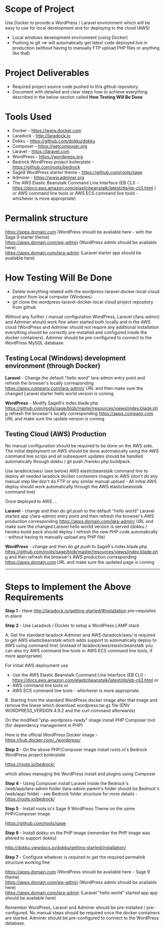 # Scope of Project

Use Docker to provide a WordPress / Laravel environment which will be easy to use for local development and for deploying to the cloud (AWS)

* Local windows development environment (using Docker)
* Pushing to git ==> will automatically get latest code deployed live in production (without having to manually FTP upload PHP files or anything like that)

# Project Deliverables

* Required project source code pushed to this github repository
* Document with detailed and clear steps how to achieve everything described in the below section called <strong>How Testing Will Be Done</strong>

# Tools Used

* Docker - https://www.docker.com
* Laradock - http://laradock.io
* Dokku - https://github.com/dokku/dokku
* Composer - https://getcomposer.org
* Laravel - https://laravel.com
* WordPress - https://wordpress.org
* Bedrock WordPress project boilerplate - https://github.com/roots/bedrock
* Sage9 WordPress starter theme - https://github.com/roots/sage
* Adminer - https://www.adminer.org
* The AWS Elastic Beanstalk Command Line Interface (EB CLI) - https://docs.aws.amazon.com/elasticbeanstalk/latest/dg/eb-cli3.html
 ( or AWS command line tools or AWS ECS command line tools - whichever is more appropriate)

# Permalink structure

https://apps.domain.com  (WordPress should be available here - with the Sage 9 starter theme)<br>
https://apps.domain.com/wp-admin  (WordPress admin should be available here)<br>
https://apps.domain.com/lara-admin  (Laravel starter app should be available here)<br>

# How Testing Will Be Done

* Delete everything related with the wordpress-laravel-docker-local-cloud project from local computer (Windows)
* git clone the wordpress-laravel-docker-local-cloud project repository from github

Without any further / manual configuration WordPress, Laravel (/lara-admin) and Adminer should work fine when started both locally and in the AWS cloud (WordPress and Adminer should not require any additional installation everything should be correctly pre-installed and configured inside the docker containers). Adminer should be pre-configured to connect to the WordPress MySQL database.

## Testing Local (Windows) development environment (through Docker)

<strong>Laravel</strong> - Change the default "hello word" lara-admin entry point and refresh the browser's locally corresponding https://apps.company.com/lara-admin/ URL and then make sure the changed Laravel starter hello world version is coming  

<strong>WordPress</strong> - Modify Sage9's index.blade.php https://github.com/roots/sage/blob/master/resources/views/index.blade.php refresh the browser's locally corresponding https://apps.company.com URL and make sure the update version is coming 

## Testing Cloud (AWS) Production

No manual configuration should be required to be done on the AWS side. The initial deployment on AWS should be done automatically using the AWS command line scrips and all subsequent updates should be handled automatically through dokku / git push /heroku php buildpack.

Use laradock/aws/ (see below) AWS elasticbeanstalk command line to deploy all needed laradock docker containers images to AWS (don't do any manual step like don't do FTP or any similar manual upload - All initial AWS deploy should work automatically through the AWS elasticbeanstalk command line)

Once deployed to AWS ...

<strong>Laravel</strong> - change and then do <em>git push</em> to the default "hello world" Laravel started app (/lara-admin) entry point and then refresh the browser's AWS production corresponding https://apps.domain.com/lara-admin/ URL and make sure the changed Laravel hello worlld version is served (dokku / heroku-build-pack should deploy / refresh the new PHP code automatically - without having to manually upload any PHP file)

<strong>WordPress</strong> -  change and then do <em>git push</em> to Sage9's index.blade.php https://github.com/roots/sage/blob/master/resources/views/index.blade.php and then refresh the browser's AWS production corresponding https://apps.domain.com URL and make sure the updated page is coming

<hr>

# Steps to Implement the Above Requirements

<strong>Step 1</strong> - Have http://laradock.io/getting-started/#installation pre-requisites in-place

<strong>Step 2</strong> - Use Laradock / Docker to setup a WordPress LAMP stack

A. Get the standard laradock Adminer and AWS (laradock/aws/ is required to get AWS elasticbeanstalk which adds support to automatically deploy to AWS using command line) (instead of laradock/aws/elasticbeanstalk you can also try AWS command line tools or AWS ECS command line tools, if more appropriate).

For initial AWS deployment use

* Use the AWS Elastic Beanstalk Command Line Interface (EB CLI) - https://docs.aws.amazon.com/elasticbeanstalk/latest/dg/eb-cli3.html
or 
* AWS command line tools or 
* AWS ECS command line tools - whichever is more appropriate.

B. Starting from the standard WordPress docker image alter that image and remove the linese which download wordpress.tar.gz file (ENV WORDPRESS_VERSION 4.9.2 and the curl command afterwards)

On the modified "php-wordpress-ready" image install PHP Composer tool (for dependency management in PHP)

Here is the official WordPress Docker image - https://hub.docker.com/_/wordpress/

<strong>Step 3</strong> - On the above PHP/Composer image install roots.io's Bedrock WordPress project boilerplate

https://roots.io/bedrock/

which allows managing the WordPress install and plugins using Composer

<strong>Step 4</strong> - Using Composer install Laravel inside the Bedrock's /web/app/lara-admin folder (lara-admin parent's folder should be Bedrock's /web/app/ folde) - see Bedrock folder structure for more details - https://roots.io/bedrock/

<strong>Step 5</strong> - Install roots.io's Sage 9 WordPress Theme on the same PHP/Composer image

https://github.com/roots/sage

<strong>Step 6</strong> - Install dokku on the PHP image (remember the PHP image was altered to support dokku) 

http://dokku.viewdocs.io/dokku/getting-started/installation/

<strong>Step 7</strong> - Configure whatever is required to get the required permalink structure working fine

https://apps.domain.com  (WordPress should be available here - Sage 9 theme)<br>
https://apps.domain.com/wp-admin  (WordPress admin should be available here)<br> 
https://apps.domain.com/lara-admin  (Laravel "hello world" started app app should be available here)<br>

Remember WordPress, Laravel and Adminer should be pre-installed / pre-configured. No manual steps should be required once the docker containers are started. Adminer should be pre-configured to connect to the WordPress database.






